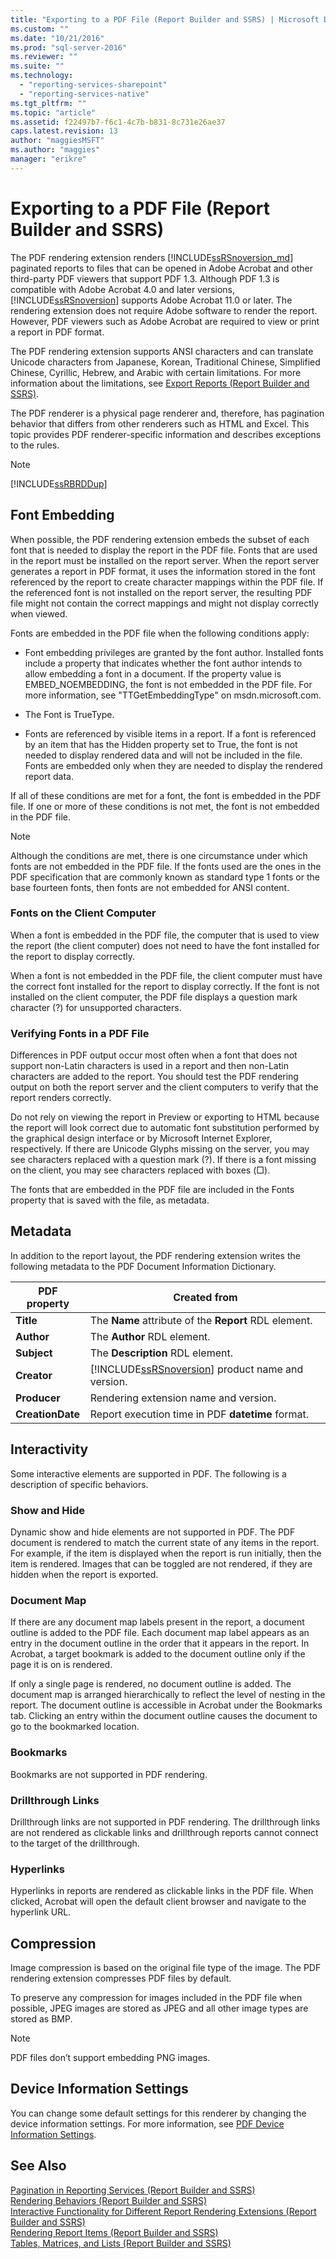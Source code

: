 ```yaml
---
title: "Exporting to a PDF File (Report Builder and SSRS) | Microsoft Docs"
ms.custom: ""
ms.date: "10/21/2016"
ms.prod: "sql-server-2016"
ms.reviewer: ""
ms.suite: ""
ms.technology: 
  - "reporting-services-sharepoint"
  - "reporting-services-native"
ms.tgt_pltfrm: ""
ms.topic: "article"
ms.assetid: f22497b7-f6c1-4c7b-b831-8c731e26ae37
caps.latest.revision: 13
author: "maggiesMSFT"
ms.author: "maggies"
manager: "erikre"
---
```

# Exporting to a PDF File (Report Builder and SSRS)
  The PDF rendering extension renders [!INCLUDE[ssRSnoversion_md](../../includes/ssrsnoversion-md.md)] paginated reports to files that can be opened in Adobe Acrobat and other third-party PDF viewers that support PDF 1.3. Although PDF 1.3 is compatible with Adobe Acrobat 4.0 and later versions, [!INCLUDE[ssRSnoversion](../../includes/ssrsnoversion-md.md)] supports Adobe Acrobat 11.0 or later. The rendering extension does not require Adobe software to render the report. However, PDF viewers such as Adobe Acrobat are required to view or print a report in PDF format.  
  
 The PDF rendering extension supports ANSI characters and can translate Unicode characters from Japanese, Korean, Traditional Chinese, Simplified Chinese, Cyrillic, Hebrew, and Arabic with certain limitations. For more information about the limitations, see [Export Reports &#40;Report Builder and SSRS&#41;](../../reporting-services/report-builder/export-reports-report-builder-and-ssrs.md).  
  
 The PDF renderer is a physical page renderer and, therefore, has pagination behavior that differs from other renderers such as HTML and Excel. This topic provides PDF renderer-specific information and describes exceptions to the rules.  
  
> [!NOTE]  
>  [!INCLUDE[ssRBRDDup](../../includes/ssrbrddup-md.md)]  
  
##  <a name="FontRequirements"></a> Font Embedding  
 When possible, the PDF rendering extension embeds the subset of each font that is needed to display the report in the PDF file. Fonts that are used in the report must be installed on the report server. When the report server generates a report in PDF format, it uses the information stored in the font referenced by the report to create character mappings within the PDF file. If the referenced font is not installed on the report server, the resulting PDF file might not contain the correct mappings and might not display correctly when viewed.  
  
 Fonts are embedded in the PDF file when the following conditions apply:  
  
-   Font embedding privileges are granted by the font author. Installed fonts include a property that indicates whether the font author intends to allow embedding a font in a document. If the property value is EMBED_NOEMBEDDING, the font is not embedded in the PDF file. For more information, see "TTGetEmbeddingType" on msdn.microsoft.com.  
  
-   The Font is TrueType.  
  
-   Fonts are referenced by visible items in a report. If a font is referenced by an item that has the Hidden property set to True, the font is not needed to display rendered data and will not be included in the file. Fonts are embedded only when they are needed to display the rendered report data.  
  
 If all of these conditions are met for a font, the font is embedded in the PDF file. If one or more of these conditions is not met, the font is not embedded in the PDF file.  
  
> [!NOTE]  
>  Although the conditions are met, there is one circumstance under which fonts are not embedded in the PDF file. If the fonts used are the ones in the PDF specification that are commonly known as standard type 1 fonts or the base fourteen fonts, then fonts are not embedded for ANSI content.  
  
  
### Fonts on the Client Computer  
 When a font is embedded in the PDF file, the computer that is used to view the report (the client computer) does not need to have the font installed for the report to display correctly.  
  
 When a font is not embedded in the PDF file, the client computer must have the correct font installed for the report to display correctly. If the font is not installed on the client computer, the PDF file displays a question mark character (?) for unsupported characters.  
  
### Verifying Fonts in a PDF File  
 Differences in PDF output occur most often when a font that does not support non-Latin characters is used in a report and then non-Latin characters are added to the report. You should test the PDF rendering output on both the report server and the client computers to verify that the report renders correctly.  
  
 Do not rely on viewing the report in Preview or exporting to HTML because the report will look correct due to automatic font substitution performed by the graphical design interface or by Microsoft Internet Explorer, respectively. If there are Unicode Glyphs missing on the server, you may see characters replaced with a question mark (?). If there is a font missing on the client, you may see characters replaced with boxes (□).  
  
 The fonts that are embedded in the PDF file are included in the Fonts property that is saved with the file, as metadata.  
  
##  <a name="Metadata"></a> Metadata  
 In addition to the report layout, the PDF rendering extension writes the following metadata to the PDF Document Information Dictionary.  
  
|PDF property|Created from|  
|------------------|------------------|  
|**Title**|The **Name** attribute of the **Report** RDL element.|  
|**Author**|The **Author** RDL element.|  
|**Subject**|The **Description** RDL element.|  
|**Creator**|[!INCLUDE[ssRSnoversion](../../includes/ssrsnoversion-md.md)] product name and version.|  
|**Producer**|Rendering extension name and version.|  
|**CreationDate**|Report execution time in PDF **datetime** format.|  
  
  
##  <a name="Interactivity"></a> Interactivity  
 Some interactive elements are supported in PDF. The following is a description of specific behaviors.  
  
### Show and Hide  
 Dynamic show and hide elements are not supported in PDF. The PDF document is rendered to match the current state of any items in the report. For example, if the item is displayed when the report is run initially, then the item is rendered. Images that can be toggled are not rendered, if they are hidden when the report is exported.  
  
### Document Map  
 If there are any document map labels present in the report, a document outline is added to the PDF file. Each document map label appears as an entry in the document outline in the order that it appears in the report. In Acrobat, a target bookmark is added to the document outline only if the page it is on is rendered.  
  
 If only a single page is rendered, no document outline is added. The document map is arranged hierarchically to reflect the level of nesting in the report. The document outline is accessible in Acrobat under the Bookmarks tab. Clicking an entry within the document outline causes the document to go to the bookmarked location.  
  
### Bookmarks  
 Bookmarks are not supported in PDF rendering.  
  
### Drillthrough Links  
 Drillthrough links are not supported in PDF rendering. The drillthrough links are not rendered as clickable links and drillthrough reports cannot connect to the target of the drillthrough.  
  
### Hyperlinks  
 Hyperlinks in reports are rendered as clickable links in the PDF file. When clicked, Acrobat will open the default client browser and navigate to the hyperlink URL.  
  
  
##  <a name="Compression"></a> Compression  
 Image compression is based on the original file type of the image. The PDF rendering extension compresses PDF files by default.  
  
 To preserve any compression for images included in the PDF file when possible, JPEG images are stored as JPEG and all other image types are stored as BMP.  
  
> [!NOTE]  
>  PDF files don’t support embedding PNG images.  
  
  
##  <a name="DeviceInfo"></a> Device Information Settings  
 You can change some default settings for this renderer by changing the device information settings. For more information, see [PDF Device Information Settings](../../reporting-services/pdf-device-information-settings.md).  
  
  
## See Also  
 [Pagination in Reporting Services &#40;Report Builder  and SSRS&#41;](../../reporting-services/report-design/pagination-in-reporting-services-report-builder-and-ssrs.md)   
 [Rendering Behaviors &#40;Report Builder  and SSRS&#41;](../../reporting-services/report-design/rendering-behaviors-report-builder-and-ssrs.md)   
 [Interactive Functionality for Different Report Rendering Extensions &#40;Report Builder and SSRS&#41;](../../reporting-services/report-builder/interactive-functionality-different-report-rendering-extensions.md)   
 [Rendering Report Items &#40;Report Builder and SSRS&#41;](../../reporting-services/report-design/rendering-report-items-report-builder-and-ssrs.md)   
 [Tables, Matrices, and Lists &#40;Report Builder and SSRS&#41;](../../reporting-services/report-design/tables-matrices-and-lists-report-builder-and-ssrs.md)  
  
  
